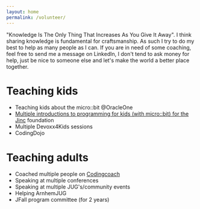 ```yaml
---
layout: home
permalink: /volunteer/
---
```


"Knowledge Is The Only Thing That Increases As You Give It Away".
I think sharing knowledge is fundamental for craftsmanship.
As such I try to do my best to help as many people as I can.
If you are in need of some coaching, feel free to send me a message on LinkedIn, I don't tend to ask money for help, just be nice to someone else and let's make the world a better place together.

# Teaching kids
* Teaching kids about the micro::bit @OracleOne <a href="https://www.forbes.com/sites/oracle/2019/10/01/cheap-but-powerful-the-tiny-microbit-computer-thrills-at-oracle-code-4-kids/?sh=2bd43a436866" target="_blank" class="fa-solid fa-book-open">
* Multiple introductions to programming for kids (with micro::bit) for the [Jinc](https://www.jinc.nl/jinc-english/) foundation
* Multiple Devoxx4Kids sessions
* CodingDojo

# Teaching adults
* Coached multiple people on <a href="https://mentors.codingcoach.io/u/639c88294474770664cbf315?name=Ties+van+de+Ven" title="codingcoach" alt="codingcoach" target="_blank">Codingcoach</a>
* Speaking at multiple conferences
* Speaking at multiple JUG's/community events 
* Helping ArnhemJUG
* JFall program committee (for 2 years)